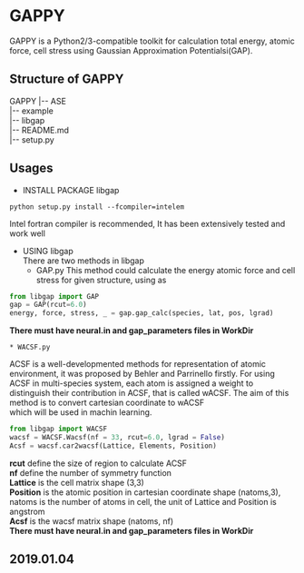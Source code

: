 # GAPPY
GAPPY is a Python2/3-compatible toolkit for calculation total energy, atomic force, cell stress using Gaussian Approximation Potentialsi(GAP).
## Structure of GAPPY
GAPPY
|-- ASE   
|-- example    
|-- libgap   
|-- README.md    
|-- setup.py   
  

## Usages
* INSTALL PACKAGE libgap
```shell
python setup.py install --fcompiler=intelem
```
Intel fortran compiler is recommended, It has been extensively tested and work well
* USING libgap   
There are two methods in libgap
    * GAP.py 
This method could calculate the energy atomic force and cell stress for given structure, using as
``` python
from libgap import GAP  
gap = GAP(rcut=6.0)  
energy, force, stress, _ = gap.gap_calc(species, lat, pos, lgrad)  
```
__There must have neural.in and gap_parameters files in WorkDir__

    * WACSF.py
ACSF is a well-developmented methods for representation of atomic environment, 
it was proposed by Behler and Parrinello firstly. For using ACSF in multi-species system,
each atom is assigned a weight to distinguish their contribution in ACSF, that is called wACSF.
The aim of this method is to convert cartesian coordinate to wACSF  
which will be used in machin learning.
```python
from libgap import WACSF
wacsf = WACSF.Wacsf(nf = 33, rcut=6.0, lgrad = False)
Acsf = wacsf.car2wacsf(Lattice, Elements, Position)
```
__rcut__ define the size of region to calculate ACSF  
__nf__ define the number of symmetry function  
__Lattice__ is the cell matrix shape (3,3)  
__Position__ is the atomic position in cartesian coordinate shape (natoms,3),
natoms is the number of atoms in cell, the unit of Lattice and Position is angstrom  
__Acsf__ is the wacsf matrix shape (natoms, nf)  
__There must have neural.in and gap_parameters files in WorkDir__


## 2019.01.04
